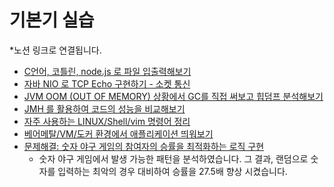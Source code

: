 # 기본기 실습 

*노션 링크로 연결됩니다. 

- [C언어, 코틀린, node.js 로 파일 입출력해보기](https://www.notion.so/6036dbc82b144e299d7612a2bfe6060e)
- [자바 NIO 로 TCP Echo 구현하기 - 소켓 통신](https://www.notion.so/travelwallet/981edd879fdb42dcbb2ed19a46b6ac2d)
- [JVM OOM (OUT OF MEMORY) 상황에서 GC를 직접 써보고 힙덤프 분석해보기](https://www.notion.so/travelwallet/JVM-9c773f16670d4322b0091a50642e379e)
- [JMH 를 활용하여 코드의 성능을 비교해보기](https://www.notion.so/travelwallet/Kotlin-JMH-ba05ad47a32149d5b14c3e27fea0f7fc)
- [자주 사용하는 LINUX/Shell/vim 명령어 정리](https://www.notion.so/Unix-Command-38069d88baad4d3fae84c7e68f8fa7c0)
- [베어메탈/VM/도커 환경에서 애플리케이션 띄워보기](https://www.notion.so/VM-1-f6c924d4f50f497a96cb743db9419081?pvs=21)
- [문제해결: 숫자 야구 게임의 참여자의 승률을 최적화하는 로직 구현](https://github.com/jieun-dev1/BaseBallGame_Optimize_Win-Rate)
    - 숫자 야구 게임에서 발생 가능한 패턴을 분석하였습니다. 그 결과, 랜덤으로 숫자를 입력하는 최악의 경우 대비하여 승률을 27.5배 향상 시켰습니다.
